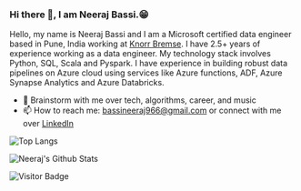### Hi there 👋, I am Neeraj Bassi.😁

<!--
**NeerajBassi/NeerajBassi** is a ✨ _special_ ✨ repository because its `README.md` (this file) appears on your GitHub profile.

Here are some ideas to get you started:

- 🔭 I’m currently working on ...
- 🌱 I’m currently learning ...
- 👯 I’m looking to collaborate on ...
- 🤔 I’m looking for help with ...
- 💬 Ask me about ...
- 📫 How to reach me: ...
- 😄 Pronouns: ...
- ⚡ Fun fact: ...
-->
Hello, my name is Neeraj Bassi and I am a Microsoft certified data engineer based in Pune, India working at [Knorr Bremse](https://www.knorr-bremse.com/en/). I have 2.5+ years of experience working as a data engineer. My technology stack involves Python, SQL, Scala and Pyspark. I have experience in building robust data pipelines on Azure cloud using services like Azure functions, ADF, Azure Synapse Analytics and Azure Databricks.

- 💬 Brainstorm with me over tech, algorithms, career, and music 
- 📫 How to reach me: bassineeraj966@gmail.com or connect with me over [LinkedIn](https://www.linkedin.com/in/neerajbassi/)


![Top Langs](https://github-readme-stats.vercel.app/api/top-langs/?username=NeerajBassi&hide=TeX&layout=compact)

<img alt="Neeraj's Github Stats" src="http://github-profile-summary-cards.vercel.app/api/cards/stats?username=NeerajBassi&theme=tokyonight" />


![Visitor Badge](https://visitor-badge.laobi.icu/badge?page_id=NeerajBassi.NeerajBassi)
